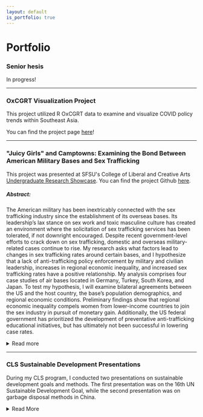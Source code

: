 ```yaml
---
layout: default
is_portfolio: true
---
```


# Portfolio

### Senior hesis

In progress!

---

### OxCGRT Visualization Project

This project utilized R OxCGRT data to examine and visualize COVID policy trends within Southeast Asia. 

You can find the project page [here](arabellaabad.github.io/oxcgrt-analysis)!

---

### "Juicy Girls" and Camptowns: Examining the Bond Between American Military Bases and Sex Trafficking

This project was presented at SFSU's College of Liberal and Creative Arts [Undergraduate Research Showcase](https://lca.sfsu.edu/showcase). You can find the project Github [here](https://github.com/arabellaabad/ir309).

##### Abstract:
The American military has been inextricably connected with the sex trafficking industry since the establishment of its overseas bases. Its leadership’s lax stance on sex work and toxic masculine culture has created an environment where the solicitation of sex trafficking services has been tolerated, if not downright encouraged. Despite recent government-level efforts to crack down on sex trafficking, domestic and overseas military-related cases continue to rise. My research asks what factors lead to changes in sex trafficking rates around certain bases, and I hypothesize that a lack of anti-trafficking policy enforcement by military and civilian leadership, increases in regional economic inequality, and increased sex trafficking rates have a positive relationship. My analysis comprises four case studies of air bases located in Germany, Turkey, South Korea, and Japan. To test my hypothesis, I will examine bilateral agreements between the US and the host country, the base’s population demographics, and regional economic conditions. Preliminary findings show that regional economic inequality compels women from lower-income countries to join the sex industry in pursuit of monetary gain. Additionally, the US federal government has prioritized the development of preventative anti-trafficking educational initiatives, but has ultimately not been successful in lowering case rates.

<details>
  <summary>Read more </summary>
  <break></break>
    <iframe src="https://docs.google.com/presentation/d/e/2PACX-1vRtjjJgjBkYBTmftsL408X02eKo1xGRSixV-pzPBGY0hSGoAkcAXI-SSnRrR37WDUqhpscWD9f0GLsg/embed?start=false&loop=false&delayms=3000" frameborder="0" width="1920" height="1565" allowfullscreen="true" mozallowfullscreen="true" webkitallowfullscreen="true"></iframe>
  <break></break>
</details>

---

### CLS Sustainable Development Presentations

During my CLS program, I conducted two presentations on sustainable development goals and methods. The first presentation was on the 16th UN Sustainable Development Goal, while the second presentation was on garbage disposal methods in China.

<details>
  <summary>Read More</summary>
  <break>
    <iframe src="https://docs.google.com/presentation/d/e/2PACX-1vTPYfisS7yTSYg6ZL6NxtTDRJklGEwNpPuPvdAwhPayGQIg284WmMnM3ppVc_w2__jyAc2IsR34zEQN/embed?start=false&loop=true&delayms=3000" frameborder="0" width="960" height="569" allowfullscreen="true" mozallowfullscreen="true" webkitallowfullscreen="true"></iframe><break>
    <iframe src="https://docs.google.com/presentation/d/e/2PACX-1vSJw95S6zNMR1ct9M0ltfriDQ6wGkfJebXm-uw-6ZOh2HlaINi4IFJHeMmr1dYbhiliieJKZ9SdvKup/embed?start=false&loop=true&delayms=3000" frameborder="0" width="960" height="569" allowfullscreen="true" mozallowfullscreen="true" webkitallowfullscreen="true"></iframe>
  <break>
</details>
